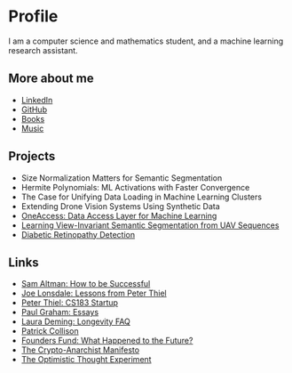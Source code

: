 # Profile
I am a computer science and mathematics student, and a machine learning research assistant. 

## More about me
* [LinkedIn](https://linkedin.com/in/abhayvenkatesh)
* [GitHub](https://github.com/abhay-venkatesh)
* [Books](https://bookshelf.website/abhay/mixes/dvadl/Book-Recs)
* [Music](https://www.last.fm/user/abhayvenkatesh)

## Projects
* Size Normalization Matters for Semantic Segmentation
* Hermite Polynomials: ML Activations with Faster Convergence
* The Case for Unifying Data Loading in Machine Learning Clusters
* Extending Drone Vision Systems Using Synthetic Data
* [OneAccess: Data Access Layer for Machine Learning](https://github.com/abhay-venkatesh/one_access/blob/master/one_access.pdf)
* [Learning View-Invariant Semantic Segmentation from UAV Sequences](https://github.com/abhay-venkatesh/invariant-net/blob/master/learning-view-invariant.pdf)
* [Diabetic Retinopathy Detection](https://github.com/abhay-venkatesh/diabetic-retinopathy-detection/blob/master/760-project-report.pdf)

## Links
* [Sam Altman: How to be Successful](https://blog.samaltman.com/how-to-be-successful)
* [Joe Lonsdale: Lessons from Peter Thiel](https://medium.com/8vc-news/lessons-from-peter-thiel-b4fb0851f64e)
* [Peter Thiel: CS183 Startup](http://blakemasters.com/peter-thiels-cs183-startup)
* [Paul Graham: Essays](http://paulgraham.com/articles.html)
* [Laura Deming: Longevity FAQ](https://www.ldeming.com/longevityfaq)
* [Patrick Collison](https://patrickcollison.com/about)
* [Founders Fund: What Happened to the Future?](https://foundersfund.com/the-future/)
* [The Crypto-Anarchist Manifesto](https://www.activism.net/cypherpunk/crypto-anarchy.html)
* [The Optimistic Thought Experiment](https://www.hoover.org/research/optimistic-thought-experiment)
